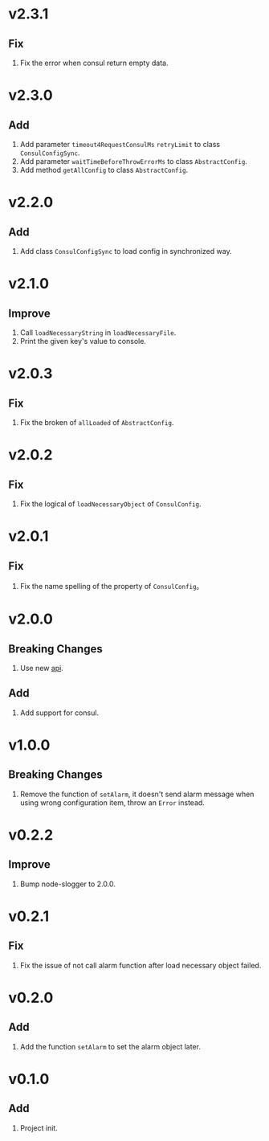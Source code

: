 # v2.3.1
## Fix

1. Fix the error when consul return empty data.

# v2.3.0
## Add
1. Add parameter `timeout4RequestConsulMs` `retryLimit` to class `ConsulConfigSync`.
2. Add parameter `waitTimeBeforeThrowErrorMs` to class `AbstractConfig`.
3. Add method `getAllConfig` to class `AbstractConfig`.

# v2.2.0
## Add
1. Add class `ConsulConfigSync` to load config in synchronized way.

# v2.1.0
## Improve
1. Call `loadNecessaryString` in `loadNecessaryFile`.
2. Print the given key's value to console.

# v2.0.3
## Fix
1. Fix the broken of `allLoaded` of `AbstractConfig`.

# v2.0.2
## Fix
1. Fix the logical of `loadNecessaryObject` of `ConsulConfig`.

# v2.0.1
## Fix
1. Fix the name spelling of the property of `ConsulConfig`。

# v2.0.0
## Breaking Changes
1. Use new [api](doc/api.md).
## Add
1. Add support for consul.

# v1.0.0
## Breaking Changes
1. Remove the function of `setAlarm`, it doesn't send alarm message when using wrong configuration item, throw an `Error` instead.

# v0.2.2
## Improve
1. Bump node-slogger to 2.0.0.

# v0.2.1
## Fix
1. Fix the issue of not call alarm function after load necessary object failed.

# v0.2.0
## Add
1. Add the function `setAlarm` to set the alarm object later.

# v0.1.0
## Add
1. Project init.